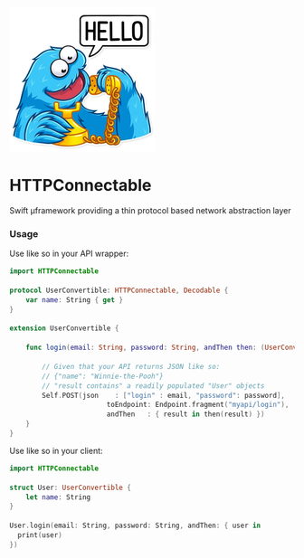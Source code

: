 ![Cookies!](docs/cookiemonster.png)

# HTTPConnectable

Swift µframework providing a thin protocol based network abstraction layer

### Usage

Use like so in your API wrapper:

```swift
import HTTPConnectable

protocol UserConvertible: HTTPConnectable, Decodable {
	var name: String { get }
}

extension UserConvertible {

	func login(email: String, password: String, andThen then: (UserConvertible?) -> Void) {
		
		// Given that your API returns JSON like so:
		// {"name": "Winnie-the-Pooh"}
		// "result contains" a readily populated "User" objects 
		Self.POST(json    : ["login" : email, "password": password],
                        toEndpoint: Endpoint.fragment("myapi/login"),
                        andThen   : { result in then(result) })
	}
}
```

Use like so in your client:
```swift
import HTTPConnectable

struct User: UserConvertible {
	let name: String
}

User.login(email: String, password: String, andThen: { user in
  print(user)
})
```

